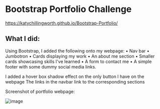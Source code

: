 # Bootstrap Portfolio Challenge
https://katychillingworth.github.io/Bootstrap-Portfolio/

## What I did:
Using Bootstrap, I added the following onto my webpage:
• Nav bar
• Jumbotron
• Cards displaying my work
• An about me section
• Smaller cards showcasing skills I've learned
• A form to contact me 
• A simple footer with some dummy social media links.

I added a hover box shadow effect on the only button I have on the webpage
The links in the navbar link to the corresponding sections

Screenshot of portfolio webpage:

![image](https://user-images.githubusercontent.com/118372821/210636704-604bdd86-dd48-4d30-87f6-ae1cff74b3f5.png)
